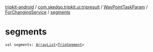 [tripkit-android](../../../index.md) / [com.skedgo.tripkit.ui.tripresult](../../index.md) / [WayPointTaskParam](../index.md) / [ForChangingService](index.md) / [segments](./segments.md)

# segments

`val segments: `[`ArrayList`](https://docs.oracle.com/javase/7/docs/api/java/util/ArrayList.html)`<`[`TripSegment`](../../../com.skedgo.tripkit.routing/-trip-segment/index.md)`>`